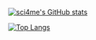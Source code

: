 [![sci4me's GitHub stats](https://github-readme-stats.vercel.app/api?username=sci4me&show_icons=true&theme=radical)](https://github.com/anuraghazra/github-readme-stats)

[![Top Langs](https://github-readme-stats.vercel.app/api/top-langs/?username=sci4me&layout=compact&theme=radical)](https://github.com/anuraghazra/github-readme-stats)